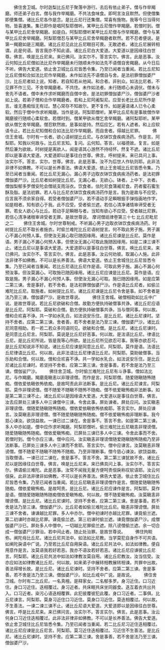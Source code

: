 <!-- { "loadSidebar": true } -->
　　佛住舍卫城。尔时迦梨比丘尼于聚落中游行。去后有依止弟子。僧与作举羯磨。师还弟子白言。僧与我作举羯磨。不共法食味食。即呵言汝且默然。但使僧集即便集僧。诸比丘尼各作是念。是比丘尼行还集僧。常喜有施物。我等今日当得何物。皆喜速集。集已即作是唱阿梨耶僧听。某甲比丘尼僧作举羯磨。若僧时到。僧与某甲比丘尼舍举羯磨。如是白。阿梨耶僧听某甲比丘尼僧与作举羯磨。僧今与某甲比丘尼舍举羯磨。阿梨耶僧忍与某甲比丘尼舍举羯磨者默然。若不忍者便说。是第一羯磨如是三羯磨。诸比丘尼见此比丘尼眼目可畏。无敢遮者。诸比丘尼展转相谓。此是何语。皆言我亦不知此语。诸比丘尼白大爱道。大爱道以是因缘往白世尊。佛言。唤是比丘尼来。来已佛问。汝实尔不。答言实尔。佛言。此是恶事。汝云何知比丘尼僧如法比尼作举羯磨未行随顺未作如法先不语僧自舍羯磨。从今日后不听。佛告大爱道。依止舍卫城比丘尼皆悉令集。乃至已闻者当重闻。若比丘尼知比丘尼僧和合如法比尼作举羯磨。未作如法先不语僧自与舍。是法初罪僧伽婆尸沙。比丘尼者如上说。知者。若自知若从他闻。和合者。非别众。如法比尼者。不见罪不作三见。不舍举羯磨者。不共住。未作如法者。未行随顺心未调伏。僧未与舍先不语者。僧中未作求听羯磨而自僧中舍。是法初罪僧伽婆尸沙。僧伽婆尸沙者如上说。若弟子僧和合作举羯磨者。若和上尼阿阇梨尼。应至长老比丘尼所作是言。谁无愚痴恒无有过。慧心常存不知故尔。更不复作。如是遍语诸人已令心柔软。然后于僧中作求听羯磨。当作是说。阿梨耶僧听。某甲比丘尼有是事故僧作举羯磨彼行随顺心柔软舍。若僧时到。僧某甲欲从僧乞舍举羯磨。诸阿梨耶听。某甲欲从僧乞舍举羯磨。僧忍默然故。是事如是持。然后应乞。若有人遮者。和上应软语令止。若比丘尼知僧和合如法比尼作举羯磨。而自舍者。得越比尼罪。
　　佛住王舍城。尔时有一长者。欲心请树提比丘尼。与衣钵饮食疾病汤药。作是言。阿梨耶。知我以何故与。比丘尼言知。复问。云何知。答言。以福德故。复言。如是然后兼为欲故。时树提是离欲人。闻是语其心游然不持经怀。然复不遮。诸比丘尼即以是事语大爱道。大爱道即以是事往白世尊。佛言。呼树提来。来已具问上事。汝实尔不。答言。实尔。世尊。佛言。此是恶事。汝不为后世人作轨则耶。此非法非律不如佛教。不可以是长养善法。佛语大爱道。依止王舍城比丘尼皆悉令集。乃至已闻者当重闻。若比丘尼无漏心。漏心男子边取衣钵饮食病疾汤药者。是法初罪僧伽婆尸沙。比丘尼者如树提比丘尼。无漏心者。无欲心。钵者。上中下。衣者。僧伽梨郁多罗僧安陀会僧祇支雨浴衣。饮食者。佉陀尼食蒲阇尼食。药者蜜石蜜生酥及脂。是法初罪。若人与比丘尼衣钵饮食疾病汤药作是言。我为是故与不应受。应言我不须余家自得。若受者僧伽婆尸沙。若不语动手足瞬眼振手弹指画地作字。如是相者。知有欲心于我。此不应受。受者偷兰遮。若信心清净诸情审谛受者无罪。若女人欲心与比丘。若动手足瞬眼与者。当知有欲心不应受。受者越比尼罪。若信心清净诸根审谛受者无罪。是故世尊说。
摩诃僧祇律卷第三十七
比丘尼毗尼之二
　　佛住王舍城。尔时世尊制戒。不听漏心男子边取衣钵饮食疾病汤药。时树提比丘尼不取长者施衣。时偷兰难陀比丘尼语树提言。何不取此男子施。男子漏心不漏心何预人事。但使汝无漏心取已随因缘用。诸比丘尼谏是比丘尼。莫作是语。男子漏心不漏心何预人事。但使汝无漏心可取此施随因缘用。如是二谏三谏不止。诸比丘尼以是事语大爱道。大爱道即以是事往白世尊。佛言。唤比丘尼来。来已佛问。汝实尔不。答言实尔。佛言。此是恶事。汝云何劝彼。取漏心人施。此非法非律不如佛教。不可以是长养善法。佛语大爱道。依止王舍城住比丘尼皆悉令集。乃至已闻者当重闻。若比丘尼语比丘尼作是语。可取此男子施。漏心不漏心何预汝事。但汝莫漏心。可取施已随因缘用。诸比丘尼应谏是比丘尼。莫作是语。应取是施。男子漏心不漏心何预人事。但使汝无漏心可取。施已随因缘用。如是应第二第三谏。舍是事好。若不舍者。是法初罪僧伽婆尸沙。作是语比丘尼者。如偷兰难陀比丘尼。取施者。如树提比丘尼。诸比丘尼谏是比丘尼令舍是事。如不舍者是法乃至三谏。僧伽婆尸沙。是故世尊说。
　　佛住王舍城。破僧相助如比丘中广说。是故世尊说。若比丘尼欲破和合僧。故勤方便执持破僧事共诤。诸比丘尼应语是比丘尼。阿梨耶。莫破和合僧。勤方便执持破僧事共诤。当与僧同事。何以故。僧和合欢喜不诤。共一学如水乳合。如法说安乐住。是比丘尼。诸比丘尼谏时。坚持不舍者。应第二第三谏。舍者善。若不舍者是法乃至三谏。僧伽婆尸沙。诸比丘尼同意相助。若一若二若众多同语同见。欲破和合僧。是比丘尼。诸比丘尼谏时。是同意比丘尼言。阿梨耶。莫说是比丘尼好恶事。何以故。是法语比丘尼。律语比丘尼。是比丘尼所说。皆是我等心所欲。是比丘尼所见欲忍可事。我等亦欲忍可。是比丘尼知说非不知说。诸比丘尼应谏是同意比丘尼。阿梨耶。莫作是语。法语比丘尼律语比丘尼。何以故。此非法语比丘尼律语比丘尼。阿梨耶。莫助破僧事。当乐助和合僧。何以故。僧和合欢喜不诤。共一学如水乳合。如法说安乐住。是比丘尼诸比丘尼谏时。若坚持不舍者。应第二第三谏。舍是事善。若不舍是法乃至三谏。僧伽娑尸沙。
　　佛住舍卫城。尔时偷兰难陀比丘尼有斗诤事。僧如法比尼。与作羯磨。羯磨竟瞋恚以非理谤僧。而作是言。阿梨耶僧。随爱随瞋随怖随痴。僧依爱依瞋依怖依痴。是故呵责此非法断事。是比丘尼。诸比丘尼谏言。阿梨耶。莫作非理谤僧。僧不随爱不随瞋不随怖不随痴。僧不依爱瞋怖痴非法断事。如是第二第三谏不止。诸比丘尼以是因缘语大爱道。大爱道以是事往白世尊。佛言。汝去应屏处三谏多人中三谏僧中三谏。令舍此事。屏处谏者。屏处应问。汝实瞋恚非理谤僧。僧随爱随瞋随怖随痴。僧依爱依瞋依怖依痴耶。答言实尔。屏处应谏言。汝莫瞋恚非理谤僧。僧不随爱随瞋随怖随痴。僧不依爱瞋怖痴非理断事。我今慈心谏汝。欲饶益故。一谏已过二谏在。舍是事不。答言不舍。如是第二第三谏。多人中亦如是。僧中应作求听羯磨。阿梨耶僧听。偷兰难陀比丘尼瞋恚非理谤僧。随爱随瞋随怖随痴。僧依爱瞋怖痴。已屏处三谏已多人中三谏。令舍此事而不舍。若僧时到。僧今亦应三谏。僧中应问。汝实瞋恚非理谤僧随爱随瞋随怖随痴乃至非法断事。已屏处三谏多人中三谏而不舍耶。答言实尔。僧中应谏言。汝莫瞋恚非理谤僧。僧不随爱不随瞋不随怖不随痴。乃至非理断事。僧今慈心谏汝。欲饶益故。当取僧语。一谏已过二谏在。舍是事不。答言不舍。第二第三谏犹故不舍。诸比丘尼以是因缘往白世尊。佛言。唤是比丘尼来。来已佛具问上事。汝实尔不。答言实尔。佛语偷兰难陀。此是恶事。汝常不闻我无量方便呵责佷戾称叹软语耶。汝云何佷戾。此非法非律非如佛教。不可以是长养善法。佛告大爱道。依止舍卫城住比丘尼皆悉令集。乃至已闻者当重闻。若比丘尼瞋恚非理谤僧作是言。僧随爱随瞋随怖随痴。僧依爱瞋怖痴。是故呵责。是比丘尼。诸比丘尼应谏作是言。阿梨耶。莫作是语。僧随爱随瞋随怖随痴僧依爱瞋怖痴。何以故。僧不随爱瞋怖痴。汝莫瞋恚非理谤僧。是比丘尼。诸比丘尼谏时。坚持不舍者。应第二第三谏。舍是事善。若不舍是法乃至三谏。僧伽婆尸沙。比丘尼者如偷兰难陀比丘尼。瞋恚非理谤僧。屏处三谏不舍者。谏谏越比尼罪。多人中亦尔。僧中初谏时亦越比尼罪。谏竟偷兰遮。第二初谏时亦越比尼罪。谏竟偷兰遮。第三初谏时偷兰遮。谏竟僧伽婆尸沙。成僧伽婆尸沙已。屏处多人中僧中。一切越比尼罪偷兰遮。除八谤僧偷兰遮。余一切合成一僧伽婆尸沙罪治。若中间止者。随止处治罪。是故世尊说。
　　佛住拘睒弥。阐陀母比丘尼。诸比丘尼共法中。如法如比尼教。当学莫犯自身作不可共语。如阐陀戾语中广说。乃至若比丘尼自用戾语。诸比丘尼共法中。如法如律教。便自用意作是言。汝莫语我若好若恶。我亦不语汝若好若恶。诸比丘尼应谏彼比丘尼言。阿梨耶。诸比丘尼共法中如法如律教汝莫自用。诸比丘尼教汝。汝当信受。汝亦应如法如律教诸比丘尼。何以故。如来弟子中展转相教展转相谏。共罪中出故。善法得增长故。是比丘尼。诸比丘尼谏时。坚持不舍者。应第二第三谏。舍是事善。若不舍是法乃至三谏。僧伽婆尸沙。如比丘戒中广说。是故说。
　　佛住舍卫城。尔时有二比丘尼。一名真檀。是释家女。二名郁多罗。身习近住。口习近住。身口习近住。迭相覆过。身习近者。共床眠共床坐同器食。迭互着衣共出共入。口习近者。染污心语迭相覆罪。此犯彼覆彼犯此覆。身口习近者。二事俱。比丘尼谏言。阿梨耶。莫身习近住口习近住。莫身口习近住。莫迭相覆过。何以故。不生善法。一谏二谏三谏不止。诸比丘尼语大爱道。大爱道即以是因缘往白世尊。佛言。呼是比丘尼来。来已佛问言。汝实尔不。答言实尔。佛言。此是恶事。汝云何身口习近住迭相覆过。此非法非律非如佛教。不可以是长养善法。佛告大爱道。依止舍卫城住比丘尼皆悉令集。乃至已闻者当重闻。若二比丘尼习近住迭相覆过。诸比丘尼应谏是比丘尼言。阿梨耶。莫习近住迭相覆过。习近住不生善法。是比丘尼。诸比丘尼谏时。坚持不舍。应第二第三谏。舍是事善。若不舍是法乃至三谏。僧伽婆尸沙。
